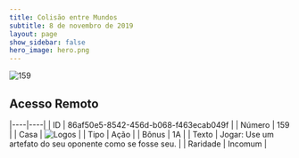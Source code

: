 ```yaml
---
title: Colisão entre Mundos
subtitle: 8 de novembro de 2019
layout: page
show_sidebar: false
hero_image: hero.png
---
```


![159](https://cdn.keyforgegame.com/media/card_front/pt/452_159_987VX75CG5HM_pt.png)

## Acesso Remoto

|----|----|
| ID | 86af50e5-8542-456d-b068-f463ecab049f |
| Número | 159 |
| Casa | ![Logos](https://archonarcana.com/images/thumb/c/ce/Logos.png/22px-Logos.png "Logos") |
| Tipo | Ação |
| Bônus | 1A |
| Texto | Jogar: Use um artefato do seu oponente como se fosse seu. |
| Raridade | Incomum |
